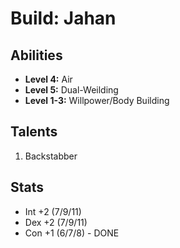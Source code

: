 # Build: Jahan

## Abilities

- **Level 4:** Air
- **Level 5:** Dual-Weilding
- **Level 1-3:** Willpower/Body Building

## Talents

1. Backstabber

## Stats

- Int +2 (7/9/11)
- Dex +2 (7/9/11)
- Con +1 (6/7/8) - DONE

